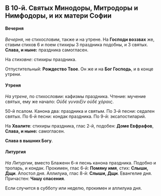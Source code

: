 
## В 10-й. Святых Минодоры, Митродоры и Нимфодоры, и их матери Софии

#### Вечерня

*Вечерня*, не стихословим, также и на утрене. На **Господи воззвах** же, ставим стихов 6 
и поем стихиры 3 праздника подобны, и 3 святых. **Слава, и ныне:** праздника самогласен.

На *стиховне*: стихиры праздника. 

Отпустительный: **Рождество Твое**.
Он же и на **Бог Господь**, и в конце утрени.

#### Утреня

*На утрене*, по стихословии: кафизмы праздника. Чтение: мучение святых, ему же начало: 
*Οὐδὲ γυναιξὶν οὐδὲ χόραις*. 

50-й псалом. 
Канона два: праздника и святым. 
По 3-й песни: седален святых. 
По 6-й песни: кондак праздника. 
По 9-й: эксапостиларий.

На **Хвалите**: стихиры праздника, глас 2-й, подобен: **Доме Евфрафов**, **Слава, и ныне:** самогласен.

**Слава в вышних Богу**.

#### Литургия

*На Литургии*, вместо Блаженн 6-я песнь канона праздника. Подобно и тропарь, и кондак. 
Прокимен, глас 6-й: **Помяну имя**, стих: **Слыши, Дщи**. 
Апостол дня. 
Аллилуиа, глас 8-й: **Слыши, Дщи**. 
Евангелие дня.
Причастен: **Чашу спасения**.

Если случится в субботу или неделю, прокимен и аллилуиа дня.
